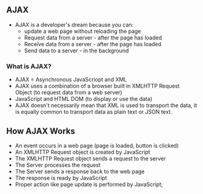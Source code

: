 ## AJAX

* AJAX is a developer's dream because you can: 
  * update a web page without reloading the page
  * Request data from a server - after the page has loaded
  * Receive data from a server - after the page has loaded
  * Send data to a server - in the background

### What is AJAX?
  * AJAX = Asynchronous JavaScriopt and XML
  * AJAX uses a combination of a browser built in XMLHTTP Request Object (to request data from a web server)
  * JavaScript and HTML DOM (to display or use the data)
  * AJAX doesn't necessarily mean that XML is used to transport the data, it is equally common to transport data as plain text or JSON text.


## How AJAX Works
  * An event occurs in a web page (page is loaded, button is clicked)
  * An XMLHTTP Request object is created by JavaScript
  * The XMLHTTP Request object sends a request to the server
  * The Server processes the request
  * The Server sends a response back to the web page
  * The response is ready by JavaScript
  * Proper action like page update is performed by JavaScript;
  